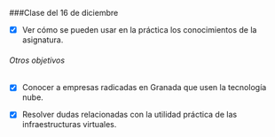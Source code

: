 ###Clase del 16 de diciembre
* [X] Ver cómo se pueden usar en la práctica los conocimientos de la asignatura.

###### Otros objetivos

* [X] Conocer a empresas radicadas en Granada que usen la tecnología nube.

* [X] Resolver dudas relacionadas con la utilidad práctica de las infraestructuras virtuales.
